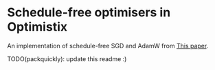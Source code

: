 # Schedule-free optimisers in Optimistix

An implementation of schedule-free SGD and AdamW from [This paper](https://arxiv.org/abs/2405.15682).

TODO(packquickly): update this readme :)
